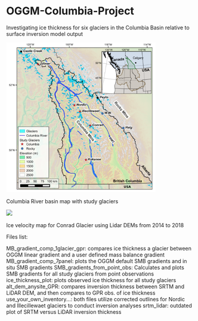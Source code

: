 # OGGM-Columbia-Project
Investigating ice thickness for six glaciers in the Columbia Basin relative to surface inversion model output

<img src="images/CBT _ice_thick_cc.png" width="400">

Columbia River basin map with study glaciers

<img src="images/conrad_all_14f_18s_vel_less_5m_spm2.png" width="400">

Ice velocity map for Conrad Glacier using Lidar DEMs from 2014 to 2018 

Files list:

 MB_gradient_comp_1glacier_gpr: compares ice thickness a glacier between OGGM linear gradient and a user defined mass balance gradient
 MB_gradient_comp_7panel: plots the OGGM default SMB gradients and in situ SMB gradients
 SMB_gradients_from_point_obs: Calculates and plots SMB gradients for all study glaciers from point observations
 ice_thickness_plot: plots observed ice thickness for all study glaciers
 alt_dem_anysite_GPR: compares inversion thickness between SRTM and LiDAR DEM, and then compares to GPR obs. of ice thickness
 use_your_own_inventory...: both files utilize corrected outlines for Nordic and Illecillewaet glaciers to conduct inversion analyses
 srtm_lidar: outdated plot of SRTM versus LiDAR inversion thickness
